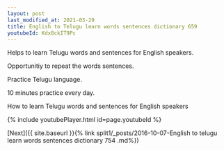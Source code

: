 ```yaml
---
layout: post
last_modified_at: 2021-03-29
title: English to Telugu learn words sentences dictionary 659 
youtubeId: Kdx8ckIT9Pc
---
```

 
 
Helps to learn Telugu words and sentences for English speakers.

Opportunitiy to repeat the words sentences. 

Practice Telugu language. 
 
10 minutes practice every day. 
 
How to learn Telugu words and sentences for English speakers 
 
{% include youtubePlayer.html id=page.youtubeId %}
 
 
[Next]({{ site.baseurl }}{% link  split1/_posts/2016-10-07-English to telugu learn words sentences dictionary 754 .md%})
 
